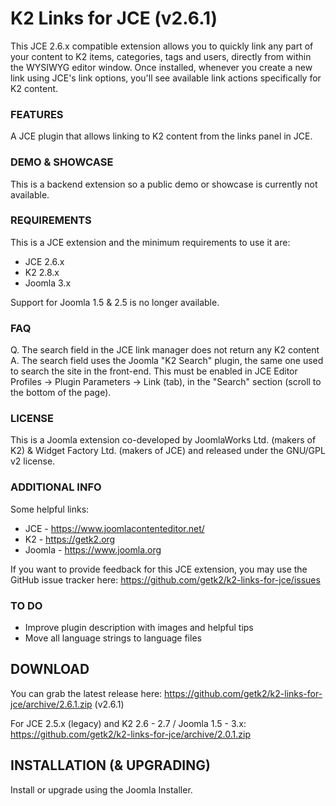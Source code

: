 K2 Links for JCE (v2.6.1)
=========================

This JCE 2.6.x compatible extension allows you to quickly link any part of your content to K2 items, categories, tags and users, directly from within the WYSIWYG editor window. Once installed, whenever you create a new link using JCE's link options, you'll see available link actions specifically for K2 content.

### FEATURES
A JCE plugin that allows linking to K2 content from the links panel in JCE.

### DEMO & SHOWCASE
This is a backend extension so a public demo or showcase is currently not available.

### REQUIREMENTS
This is a JCE extension and the minimum requirements to use it are:

- JCE 2.6.x
- K2 2.8.x
- Joomla 3.x

Support for Joomla 1.5 & 2.5 is no longer available.

### FAQ
Q. The search field in the JCE link manager does not return any K2 content
A. The search field uses the Joomla "K2 Search" plugin, the same one used to search the site in the front-end. This must be enabled in JCE Editor Profiles -> Plugin Parameters -> Link (tab), in the "Search" section (scroll to the bottom of the page).

### LICENSE
This is a Joomla extension co-developed by JoomlaWorks Ltd. (makers of K2) & Widget Factory Ltd. (makers of JCE) and released under the GNU/GPL v2 license.

### ADDITIONAL INFO
Some helpful links:

- JCE    - https://www.joomlacontenteditor.net/
- K2     - https://getk2.org
- Joomla - https://www.joomla.org

If you want to provide feedback for this JCE extension, you may use the GitHub issue tracker here: https://github.com/getk2/k2-links-for-jce/issues

### TO DO
- Improve plugin description with images and helpful tips
- Move all language strings to language files

## DOWNLOAD
You can grab the latest release here: https://github.com/getk2/k2-links-for-jce/archive/2.6.1.zip (v2.6.1)

For JCE 2.5.x (legacy) and K2 2.6 - 2.7 / Joomla 1.5 - 3.x: https://github.com/getk2/k2-links-for-jce/archive/2.0.1.zip

## INSTALLATION (& UPGRADING)
Install or upgrade using the Joomla Installer.
